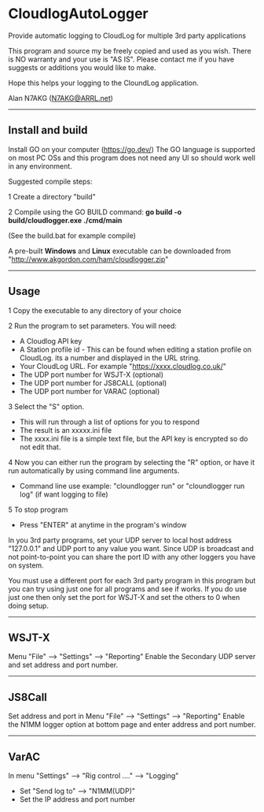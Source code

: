 # CloudlogAutoLogger
Provide automatic logging to CloudLog for multiple 3rd party applications

This program and source my be freely copied and used as you wish. There is NO warranty and your use is "AS IS". 
Please contact me if you have suggests or additions you would like to make.

Hope this helps your logging to the CloundLog application. 

Alan N7AKG  (N7AKG@ARRL.net)

--------------------------------------
Install and build
--------------------------------------
Install GO on your computer (https://go.dev/)
The GO language is supported on most PC OSs and
this program does not need any UI so should work well in any environment.

Suggested compile steps:

   1 Create a directory "build" 

   2 Compile using the GO BUILD command:
      **go build -o build/cloudlogger.exe ./cmd/main**

   (See the build.bat for example compile)

A pre-built **Windows** and **Linux** executable can be downloaded from 
"http://www.akgordon.com/ham/cloudlogger.zip"

---------------------------------------
Usage
---------------------------------------

1 Copy the executable to any directory of your choice

2 Run the program to set parameters. You will need:
   - A Cloudlog API key
   - A Station profile id - This can be found when editing a station profile on CloudLog. its a number and displayed in the URL string.
   - Your CloudLog URL. For example "https://xxxx.cloudlog.co.uk/"
   - The UDP port number for WSJT-X  (optional)
   - The UDP port number for JS8CALL  (optional)
   - The UDP port number for VARAC   (optional)

3 Select the "S" option.
   - This will run through a list of options for you to respond
   - The result is an xxxxx.ini file
   - The xxxx.ini file is a simple text file, but the API key is encrypted so do not edit that.

4 Now you can either run the program by selecting the "R" option, or have it run automatically by using command line arguments.
   - Command line use example:  "cloundlogger run"   or "cloundlogger run log"  (if want logging to file)

5 To stop program
   - Press "ENTER" at anytime in the program's window


In you 3rd party programs, set your UDP server to local host address "127.0.0.1" and UDP port to any value you want. 
Since UDP is broadcast and not point-to-point you can share the port ID with any other loggers 
you have on system.

You must use a different port for each 3rd party program in this program but you can try using just one for all programs and see if works.
If you do use just one then only set the port for WSJT-X and set the others to 0 when doing setup.

---------------------------------------
WSJT-X
---------------------------------------
Menu "File" --> "Settings" --> "Reporting"
Enable the Secondary UDP server and set address and port number.

---------------------------------------
JS8Call
---------------------------------------
Set address and port in Menu "File" --> "Settings" --> "Reporting"
Enable the N1MM logger option at bottom page and enter address and port number.

---------------------------------------
VarAC
---------------------------------------
In menu "Settings" --> "Rig control ...." --> "Logging"
- Set "Send log to" --> "N1MM(UDP)"
- Set the IP address and port number
